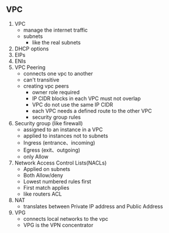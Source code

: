 ## VPC
1. VPC
	- manage the internet traffic
	- subnets
		- like the real subnets
1. DHCP options
2. EIPs
3. ENIs
4. VPC Peering
   - connects one vpc to another
   - can't transitive
   - creating vpc peers
     - owner role required
     - IP CIDR blocks in each VPC must not overlap
     - VPC do not use the same IP CIDR
     - each VPC needs a defined route to the other VPC
     - security group rules
5. Security group (like firewall)
     - assigned to an instance in a VPC
     - applied to instances not to subnets
     - Ingress (entrance、incoming)
     - Egress (exit、outgoing)
     - only Allow
6. Network Access Control Lists(NACLs)
     - Applied on subnets
     - Both Allow/deny
     - Lowest numbered rules first
     - First match applies
     - like routers ACL
7. NAT
     - translates between Private IP address and Public Address 
8. VPG
     - connects local networks to the vpc
     - VPG is the VPN concentrator